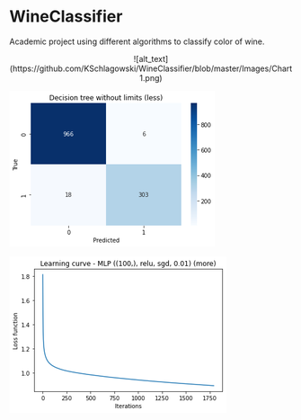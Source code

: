 # WineClassifier
Academic project using different algorithms to classify color of wine.


<p align="center">
![alt_text](https://github.com/KSchlagowski/WineClassifier/blob/master/Images/Chart1.png)
</p>

![alt_text](https://github.com/KSchlagowski/WineClassifier/blob/master/Images/Chart2.png)

![alt_text](https://github.com/KSchlagowski/WineClassifier/blob/master/Images/Chart3.png)
